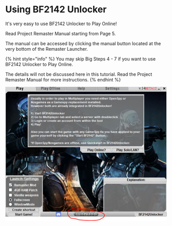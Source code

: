 # Using BF2142 Unlocker

It's very easy to use BF2142 Unlocker to Play Online!

Read Project Remaster Manual starting from Page 5.

The manual can be accessed by clicking the manual button located at the very bottom of the Remaster Launcher.

{% hint style="info" %}
You may skip Big Steps 4 - 7 if you want to use BF2142 Unlocker to Play Online.

The details will not be discussed here in this tutorial. Read the Project Remaster Manual for more instructions.
{% endhint %}

![](../.gitbook/assets/efwewewefw.PNG)

